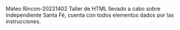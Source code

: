 Mateo Rincon-20221402
Taller de HTML llevado a cabo sobre Independiente Santa Fé, cuenta con todos elementos dados por las instrucciones.
